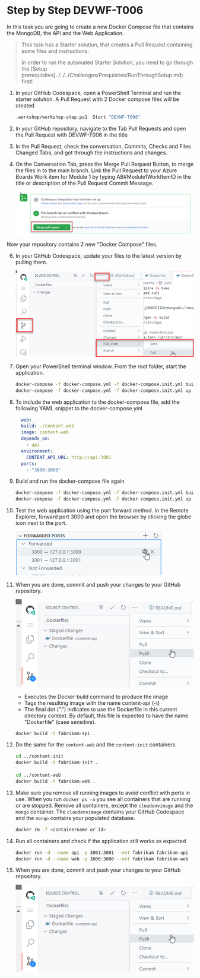 # Step by Step DEVWF-T006

In this task you are going to create a new Docker Compose file that contains the MongoDB, the API and the Web Application.

>This task has a Starter solution, that creates a Pull Request containing some files and instructions. 
>
> In order to run the automated Starter Solution, you need to go through the [Setup prerequisites]../../../Challenges/Prequisites/RunThroughSetup.md) first!

1. In your GitHub Codespace, open a PowerShell Terminal and run the starter solution. A Pull Request with 2 Docker compose files will be created

    ```bash
    .workshop/workshop-step.ps1  Start "DEVWF-T006"
    ```

2. In your GitHub repository, navigate to the Tab Pull Requests and open the Pull Request with DEVWF-T006 in the title

3. In the Pull Request, check the conversation, Commits, Checks and Files Changed Tabs, and got through the instructions and changes.

4. On the Conversation Tab, press the Merge Pull Request Button, to merge the files in to the main branch. Link the Pull Request to your Azure Boards Work item for Module 1 by typing AB#Module1WorkItemID in the title or description of the Pull Request Commit Message. 

    ![Shows the button for merging a Pull Request in GitHub](../../../Assets/mergePullRequest.png)

Now your repository contains 2 new "Docker Compose" files.

6. In your GitHub Codespace, update your files to the latest version by pulling them.

    ![](../../../Assets/2020-10-05-12-10-11.png)

7. Open your PowerShell terminal window. From the root folder, start the application.

    ```bash
    docker-compose -f docker-compose.yml -f docker-compose.init.yml build
    docker-compose -f docker-compose.yml -f docker-compose.init.yml up
    ```

8. To include the web application to the docker-compose file, add the following YAML snippet to the docker-compose.yml

    ```YAML
      web:
      build: ./content-web
      image: content-web
      depends_on:
        - api
      environment:
        CONTENT_API_URL: http://api:3001
      ports:
        - "3000:3000" 
    ```

9. Build and run the docker-compose file again 

    ```bash
    docker-compose -f docker-compose.yml -f docker-compose.init.yml build
    docker-compose -f docker-compose.yml -f docker-compose.init.yml up
    ```

10. Test the web application using the port forward method. In the Remote Explorer, forward port 3000 and open the browser by clicking the globe icon next to the port. 

    ![](../../../Assets/OpenBrowser.png)

11. When you are done, commit and push your changes to your GitHub repository.

    ![](../../../Assets/commitandpush.png)


    - Executes the Docker build command to produce the image
    - Tags the resulting image with the name content-api (-t)
    - The final dot (".") indicates to use the Dockerfile in this current directory context. By default, this file is expected to have the name "Dockerfile" (case sensitive).

    ```bash
    docker build -t fabrikam-api .
    ```

8. Do the same for the `content-web` and the `content-init` containers

   ```bash
   cd ../content-init
   docker build -t fabrikam-init .
  
   cd ../content-web
   docker build -t fabrikam-web .
   ```

9. Make sure you remove all running images to avoid conflict with ports in use. When you run `docker ps -a` you see all containers that are running or are stopped. Remove all containers, except the `cloudenvimage` and the `mongo` container. The `cloudenvimage` contains your GitHub Codespace and the `mongo` contains your populated database.

    ```bash
    docker rm -f <containername or id>
    ```

10. Run all containers and check if the application still works as expected

    ```bash
    docker run -d --name api -p 3001:3001 --net fabrikam fabrikam-api
    docker run -d --name web -p 3000:3000 --net fabrikam fabrikam-web
    ```

11. When you are done, commit and push your changes to your GitHub repository.

    ![](../../../Assets/commitandpush.png)
